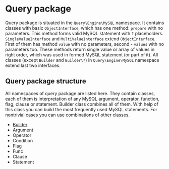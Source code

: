 # Query package

Query package is situated in the `Query\Engine\MySQL` namespace. It contains classes with basic `ObjectInterface`, which has one method: `prepare` with no parameters. This method forms valid MySQL statement with `?` placeholders. `SingleValueInterface` and `MultiValueInterface` extend `ObjectInterface`. First of them has method `value` with no parameters, second - `values` with no parameters too. These methods return single value or array of values in right order, which was used in formed MySQL statement (or part of it). All classes (except `Builder` and `Builder\*`) in `Query\Engine\MySQL` namespace extend last two interfaces.

## Query package structure

All namespaces of query package are listed here. They contain classes, each of them is interpretation of any MySQL argument, operator, function, flag, clause or statement. Builder class combines all of them. With help of this class you can build the most frequently used MySQL statements. For nontrivial cases you can use combinations of other classes.

 - [Builder](query-builder.md)
 - Argument
 - Operator
 - Condition
 - Flag
 - Func
 - Clause
 - Statement
